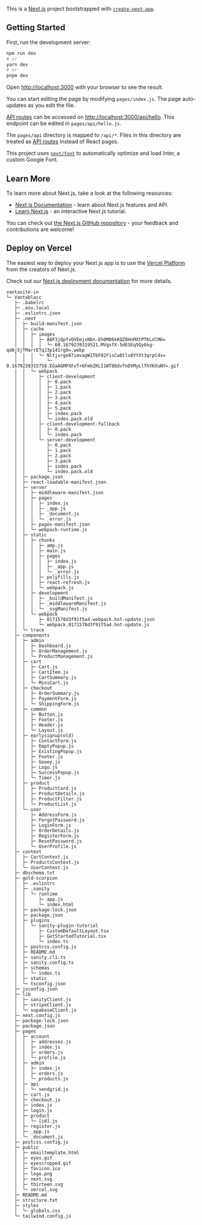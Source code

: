 This is a [Next.js](https://nextjs.org/) project bootstrapped with [`create-next-app`](https://github.com/vercel/next.js/tree/canary/packages/create-next-app).

## Getting Started

First, run the development server:

```bash
npm run dev
# or
yarn dev
# or
pnpm dev
```

Open [http://localhost:3000](http://localhost:3000) with your browser to see the result.

You can start editing the page by modifying `pages/index.js`. The page auto-updates as you edit the file.

[API routes](https://nextjs.org/docs/api-routes/introduction) can be accessed on [http://localhost:3000/api/hello](http://localhost:3000/api/hello). This endpoint can be edited in `pages/api/hello.js`.

The `pages/api` directory is mapped to `/api/*`. Files in this directory are treated as [API routes](https://nextjs.org/docs/api-routes/introduction) instead of React pages.

This project uses [`next/font`](https://nextjs.org/docs/basic-features/font-optimization) to automatically optimize and load Inter, a custom Google Font.

## Learn More

To learn more about Next.js, take a look at the following resources:

- [Next.js Documentation](https://nextjs.org/docs) - learn about Next.js features and API.
- [Learn Next.js](https://nextjs.org/learn) - an interactive Next.js tutorial.

You can check out [the Next.js GitHub repository](https://github.com/vercel/next.js/) - your feedback and contributions are welcome!

## Deploy on Vercel

The easiest way to deploy your Next.js app is to use the [Vercel Platform](https://vercel.com/new?utm_medium=default-template&filter=next.js&utm_source=create-next-app&utm_campaign=create-next-app-readme) from the creators of Next.js.

Check out our [Next.js deployment documentation](https://nextjs.org/docs/deployment) for more details.


```
vantasite-in
└─ Vantablacc
   ├─ .babelrc
   ├─ .env.local
   ├─ .eslintrc.json
   ├─ .next
   │  ├─ build-manifest.json
   │  ├─ cache
   │  │  ├─ images
   │  │  │  ├─ A8F3jQpfvQVEmjxNbn-Eh0MO6kKQZ8HnMXtPTKLdlMU=
   │  │  │  │  └─ 60.1679239319521.MVgxfX-5dESEq5Qy6kg-qdAj5jTMarrETqJ3p141rg0=.webp
   │  │  │  └─ Nltjxrge87imvagW1TbF82FisCw8tlx8YYXt3qrpC4s=
   │  │  │     └─ 0.1679239315758.EGaAGMPXFvT+6FmkZKLI1WT8OdvTnDVMyLlThYKXuNY=.gif
   │  │  └─ webpack
   │  │     ├─ client-development
   │  │     │  ├─ 0.pack
   │  │     │  ├─ 1.pack
   │  │     │  ├─ 2.pack
   │  │     │  ├─ 3.pack
   │  │     │  ├─ 4.pack
   │  │     │  ├─ 5.pack
   │  │     │  ├─ index.pack
   │  │     │  └─ index.pack.old
   │  │     ├─ client-development-fallback
   │  │     │  ├─ 0.pack
   │  │     │  └─ index.pack
   │  │     └─ server-development
   │  │        ├─ 0.pack
   │  │        ├─ 1.pack
   │  │        ├─ 2.pack
   │  │        ├─ 3.pack
   │  │        ├─ index.pack
   │  │        └─ index.pack.old
   │  ├─ package.json
   │  ├─ react-loadable-manifest.json
   │  ├─ server
   │  │  ├─ middleware-manifest.json
   │  │  ├─ pages
   │  │  │  ├─ index.js
   │  │  │  ├─ _app.js
   │  │  │  ├─ _document.js
   │  │  │  └─ _error.js
   │  │  ├─ pages-manifest.json
   │  │  └─ webpack-runtime.js
   │  ├─ static
   │  │  ├─ chunks
   │  │  │  ├─ amp.js
   │  │  │  ├─ main.js
   │  │  │  ├─ pages
   │  │  │  │  ├─ index.js
   │  │  │  │  ├─ _app.js
   │  │  │  │  └─ _error.js
   │  │  │  ├─ polyfills.js
   │  │  │  ├─ react-refresh.js
   │  │  │  └─ webpack.js
   │  │  ├─ development
   │  │  │  ├─ _buildManifest.js
   │  │  │  ├─ _middlewareManifest.js
   │  │  │  └─ _ssgManifest.js
   │  │  └─ webpack
   │  │     ├─ 0171578d3f91f5a4.webpack.hot-update.json
   │  │     └─ webpack.0171578d3f91f5a4.hot-update.js
   │  └─ trace
   ├─ components
   │  ├─ admin
   │  │  ├─ Dashboard.js
   │  │  ├─ OrderManagement.js
   │  │  └─ ProductManagement.js
   │  ├─ cart
   │  │  ├─ Cart.js
   │  │  ├─ CartItem.js
   │  │  ├─ CartSummary.js
   │  │  └─ MiniCart.js
   │  ├─ checkout
   │  │  ├─ OrderSummary.js
   │  │  ├─ PaymentForm.js
   │  │  └─ ShippingForm.js
   │  ├─ common
   │  │  ├─ Button.js
   │  │  ├─ Footer.js
   │  │  ├─ Header.js
   │  │  └─ Layout.js
   │  ├─ earlysignup(old)
   │  │  ├─ ContactForm.js
   │  │  ├─ EmptyPopup.js
   │  │  ├─ ExistingPopup.js
   │  │  ├─ Footer.js
   │  │  ├─ Gooey.js
   │  │  ├─ Logo.js
   │  │  ├─ SuccessPopup.js
   │  │  └─ Timer.js
   │  ├─ product
   │  │  ├─ ProductCard.js
   │  │  ├─ ProductDetails.js
   │  │  ├─ ProductFilter.js
   │  │  └─ ProductList.js
   │  └─ user
   │     ├─ AddressForm.js
   │     ├─ ForgotPassword.js
   │     ├─ LoginForm.js
   │     ├─ OrderDetails.js
   │     ├─ RegisterForm.js
   │     ├─ ResetPassword.js
   │     └─ UserProfile.js
   ├─ context
   │  ├─ CartContext.js
   │  ├─ ProductsContext.js
   │  └─ UserContext.js
   ├─ dbschema.txt
   ├─ gold-scorpion
   │  ├─ .eslintrc
   │  ├─ .sanity
   │  │  └─ runtime
   │  │     ├─ app.js
   │  │     └─ index.html
   │  ├─ package-lock.json
   │  ├─ package.json
   │  ├─ plugins
   │  │  └─ sanity-plugin-tutorial
   │  │     ├─ CustomDefaultLayout.tsx
   │  │     ├─ GetStartedTutorial.tsx
   │  │     └─ index.ts
   │  ├─ postcss.config.js
   │  ├─ README.md
   │  ├─ sanity.cli.ts
   │  ├─ sanity.config.ts
   │  ├─ schemas
   │  │  └─ index.ts
   │  ├─ static
   │  └─ tsconfig.json
   ├─ jsconfig.json
   ├─ lib
   │  ├─ sanityClient.js
   │  ├─ stripeClient.js
   │  └─ supabaseClient.js
   ├─ next.config.js
   ├─ package-lock.json
   ├─ package.json
   ├─ pages
   │  ├─ account
   │  │  ├─ addresses.js
   │  │  ├─ index.js
   │  │  ├─ orders.js
   │  │  └─ profile.js
   │  ├─ admin
   │  │  ├─ index.js
   │  │  ├─ orders.js
   │  │  └─ products.js
   │  ├─ api
   │  │  └─ sendgrid.js
   │  ├─ cart.js
   │  ├─ checkout.js
   │  ├─ index.js
   │  ├─ login.js
   │  ├─ product
   │  │  └─ [id].js
   │  ├─ register.js
   │  ├─ _app.js
   │  └─ _document.js
   ├─ postcss.config.js
   ├─ public
   │  ├─ emailtemplate.html
   │  ├─ eyes.gif
   │  ├─ eyescropped.gif
   │  ├─ favicon.ico
   │  ├─ logo.png
   │  ├─ next.svg
   │  ├─ thirteen.svg
   │  └─ vercel.svg
   ├─ README.md
   ├─ structure.txt
   ├─ styles
   │  └─ globals.css
   └─ tailwind.config.js

```